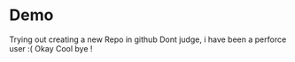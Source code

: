 # Demo

Trying out creating a new Repo in github
Dont judge, i have been a perforce user :(
Okay Cool bye !
